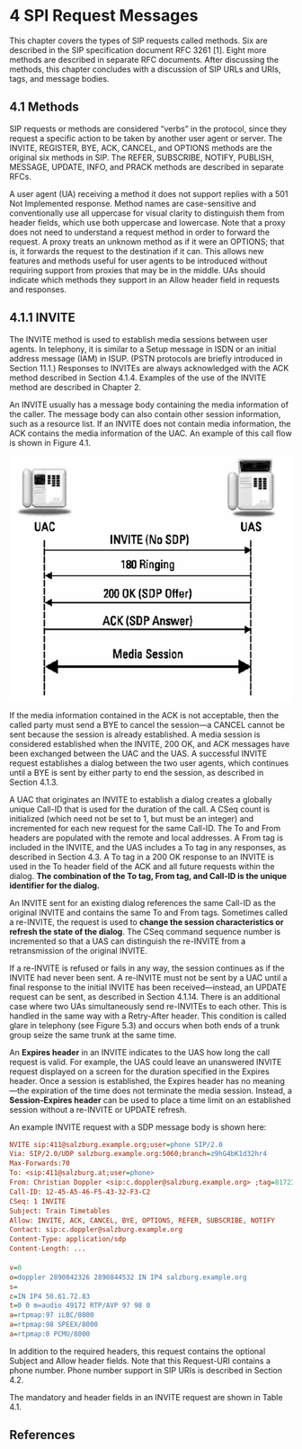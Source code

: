 # 4	SPI Request Messages

This chapter covers the types of SIP requests called methods. Six are described in the SIP specification document RFC 3261 [1]. Eight more methods are described in separate RFC documents. After discussing the methods, this chapter concludes with a discussion of SIP URLs and URIs, tags, and message bodies.

## 4.1 Methods

SIP requests or methods are considered “verbs” in the protocol, since they request a specific action to be taken by another user agent or server. The INVITE, REGISTER, BYE, ACK, CANCEL, and OPTIONS methods are the original six methods in SIP. The REFER, SUBSCRIBE, NOTIFY, PUBLISH, MESSAGE, UPDATE, INFO, and PRACK methods are described in separate RFCs.

A user agent (UA) receiving a method it does not support replies with a 501 Not Implemented response. Method names are case-sensitive and conventionally use all uppercase for visual clarity to distinguish them from header fields, which use both uppercase and lowercase. Note that a proxy does not need to understand a request method in order to forward the request. A proxy treats an unknown method as if it were an OPTIONS; that is, it forwards the request to the destination if it can. This allows new features and methods useful for user agents to be introduced without requiring support from proxies that may be in the middle. UAs should indicate which methods they support in an Allow header field in requests and responses.

## 4.1.1	INVITE

The INVITE method is used to establish media sessions between user agents. In telephony, it is similar to a Setup message in ISDN or an initial address message (IAM) in ISUP. (PSTN protocols are briefly introduced in Section 11.1.) Responses to INVITEs are always acknowledged with the ACK method described in Section 4.1.4. Examples of the use of the INVITE method are described in Chapter 2.

An INVITE usually has a message body containing the media information of the caller. The message body can also contain other session information, such as a resource list. If an INVITE does not contain media information, the ACK contains the media information of the UAC. An example of this call flow is shown in Figure 4.1.

![image-20220418195906870](images/image-20220418195906870.png) 

If the media information contained in the ACK is not acceptable, then the called party must send a BYE to cancel the session—a CANCEL cannot be sent because the session is already established. A media session is considered established when the INVITE, 200 OK, and ACK messages have been exchanged between the UAC and the UAS. A successful INVITE request establishes a dialog between the two user agents, which continues until a BYE is sent by either party to end the session, as described in Section 4.1.3.

A UAC that originates an INVITE to establish a dialog creates a globally unique Call-ID that is used for the duration of the call. A CSeq count is initialized (which need not be set to 1, but must be an integer) and incremented for each new request for the same Call-ID. The To and From headers are populated with the remote and local addresses. A From tag is included in the INVITE, and the UAS includes a To tag in any responses, as described in Section 4.3. A To tag in a 200 OK response to an INVITE is used in the To header field of the ACK and all future requests within the dialog. **The combination of the To tag, From tag, and Call-ID is the unique identifier for the dialog.**

An INVITE sent for an existing dialog references the same Call-ID as the original INVITE and contains the same To and From tags. Sometimes called a re-INVITE, the request is used to **change the session characteristics or refresh the state of the dialog**. The CSeq command sequence number is incremented so that a UAS can distinguish the re-INVITE from a retransmission of the original INVITE.

If a re-INVITE is refused or fails in any way, the session continues as if the INVITE had never been sent. A re-INVITE must not be sent by a UAC until a final response to the initial INVITE has been received—instead, an UPDATE request can be sent, as described in Section 4.1.14. There is an additional case where two UAs simultaneously send re-INVITEs to each other. This is handled in the same way with a Retry-After header. This condition is called glare in telephony (see Figure 5.3) and occurs when both ends of a trunk group seize the same trunk at the same time.

An **Expires header** in an INVITE indicates to the UAS how long the call request is valid. For example, the UAS could leave an unanswered INVITE request displayed on a screen for the duration specified in the Expires header. Once a session is established, the Expires header has no meaning—the expiration of the time does not terminate the media session. Instead, a **Session-Expires header** can be used to place a time limit on an established session without a re-INVITE or UPDATE refresh.

An example INVITE request with a SDP message body is shown here:

```ini
NVITE sip:411@salzburg.example.org;user=phone SIP/2.0
Via: SIP/2.0/UDP salzburg.example.org:5060;branch=z9hG4bK1d32hr4
Max-Forwards:70
To: <sip:411@salzburg.at;user=phone>
From: Christian Doppler <sip:c.doppler@salzburg.example.org> ;tag=817234
Call-ID: 12-45-A5-46-F5-43-32-F3-C2
CSeq: 1 INVITE
Subject: Train Timetables
Allow: INVITE, ACK, CANCEL, BYE, OPTIONS, REFER, SUBSCRIBE, NOTIFY
Contact: sip:c.doppler@salzburg.example.org
Content-Type: application/sdp
Content-Length: ...

v=0
o=doppler 2890842326 2890844532 IN IP4 salzburg.example.org
s=
c=IN IP4 50.61.72.83
t=0 0 m=audio 49172 RTP/AVP 97 98 0
a=rtpmap:97 iLBC/8000
a=rtpmap:98 SPEEX/8000
a=rtpmap:0 PCMU/8000
```

In addition to the required headers, this request contains the optional Subject and Allow header fields. Note that this Request-URI contains a phone number. Phone number support in SIP URIs is described in Section 4.2.

The mandatory and header fields in an INVITE request are shown in Table 4.1.



## References

[^1]: Rosenberg, J., et al., “SIP: Session Initiation Protocol,” RFC 3261, June 2002.
[^2]: Rosenberg, J., “Obtaining and Using Globally Routable User Agent (UA) URIs (GRUU) in the Session Initiation Protocol (SIP),” RFC 5726, October 2009.
[^3]: Rosenberg, J., H. Schulzrinne, and P. Kyzivat, “Indicating User Agent Capabilities in the-Session Initiation Protocol (SIP),” RFC 3840, August 2004.
[^4]: Johnston, A., and O. Levin, “Session Initiation Protocol (SIP) Call Control—Conferencing for User Agents,” BCP 119, RFC 4579, August 2006.
[^5]: Roach, A., “SIP-Specific Event Notification,” RFC 6665, July 2012.
[^6]: Petrack, S., and L. Conroy, “The PINT Service Protocol: Extensions to SIP and SDP for IP Access to Telephone Call Services,” RFC 2848, June 2000.
[^7]: Rosenberg, J., “A Watcher Information Event Template-Package for the Session Initiation Protocol (SIP),” RFC 3857, August 2004.
[^8]: Worley, D., et al., “Completion of Calls for the Session Initiation Protocol (SIP),” RFC 6910, April 2013.
[^9]: Jennings, C., and J. Fischl, “Certificate Management Service for the Session Initiation Protocol (SIP),” RFC 6072, February 2011.
[^10]: Rosenberg, J., H. Schulzrinne, and O. Levin, “A Session Initiation Protocol (SIP) Event Package for Conference State,” RFC 4575, August 2006.
[^11]: Camarillo, G., “The Session Initiation Protocol (SIP) Pending Additions Event Package,” RFC 5362, October 2008.
[^12]: Rosenberg, J., H. Schulzrinne, and R. Mahy, “An INVITE-Initiated Dialog Event Package-for the Session Initiation Protocol (SIP),” RFC 4235, November 2005.
[^13]: Roach, A., “A SIP Event Package for Subscribing to Changes to an HTTP Resource,” RFC 5989, October 2010.
[^14]: Burger, E., and M. Dolly, “A Session Initiation Protocol (SIP) Event Package for Key Press Stimulus (KPML),” RFC 4730, November 2006.
[^15]: Shen, C., H. Schulzrinne, and A. Koike, “A Session Initiation Protocol (SIP) Load-Control Event Package,” RFC 7200, April 2014.
[^16]: Mahy, R., “A Message Summary and Message Waiting Indication Event Package for the Session Initiation Protocol (SIP),” RFC 3842, August 2004.
[^17]: Garcia-Martin, M., “A Session Initiation Protocol (SIP) Event Package and Data Format for Various Settings in Support for the Push-to-Talk over Cellular (PoC) Service,” RFC 4354, January 2006.
[^18]: Rosenberg, J., “A Presence Event Package for the Session Initiation Protocol (SIP),” RFC 3856, August 2004.
[^19]: Rosenberg, J., “A Session Initiation Protocol (SIP) Event Package for Registrations,” RFC 3680, March 2004.
[^20]: Sparks, R., “The Session Initiation Protocol (SIP) Refer Method,” RFC 3515, April 2003.
[^21]: Hilt, V., and G. Camarillo, “A Session Initiation Protocol (SIP) Event Package for Session-Specific Policies,” RFC 6795, December 2012.
[^22]: Ciavattone, L., et al., “Test Plan and Results Supporting Advancement of RFC 2679 on the Standards Track,” RFC 6808, December 2012.
[^23]: Pendleton A., et al., “Session Initiation Protocol Event Package for Voice Quality Reporting,” RFC 6035, November 2010.
[^24]: Urpalainen, J., and D. Willis, “An Extensible Markup Language (XML) Configuration Access Protocol (XCAP) Diff Event Package,” RFC 5875, May 2010.
[^25]: Niemi, A., “Session Initiation Protocol (SIP) Extension for Event State Publication,” RFC 3903, October 2004.
[^26]: Fielding, R., et al., “Hypertext Transfer Protocol—HTTP/1.1,” RFC 2616, June 1999.
[^27]: Sparks, R., “Internet Media Type message/sipfrag,” RFC 3420, November 2002.
[^28]: Levin, O., “Suppression of Session Initiation Protocol (SIP) REFER Method Implicit Subscription,” RFC 4488, May 2006.
[^29]: Sparks, R., “Explicit Subscriptions for the REFER Method,” draft-ietf-sipcore-refer-explicit-subscription-00 (work in progress) November 2014.
[^30]: Sparks, R., and A. Johnston, “Session Initiation Protocol Call Control—Transfer,” RFC 5589, June 2009.
[^31]: Levin, O., and A. Johnston, “Conveying Feature Tags with the Session Initiation Protocol (SIP) REFER Method,” RFC 4508, May 2006.
[^32]: Campbell, B., et al., “Session Initiation Protocol (SIP) Extension for Instant Messaging,” RFC 3428, December 2002.
[^33]: Klyne, G., and D. Atkins, “Common Presence and Instant Messaging (CPIM): Message Format,” RFC 3862, August 2004.
[^34]: Peterson, J., “Address Resolution for Instant Messaging and Presence,” RFC 3861, August 2004.
[^35]: Holmberg, C. et al., “The SIP INFO Method,” RFC 6086, January 2011.
[^36]: Rosenberg, J., and H. Schulzrinne, “Reliability of Provisional Responses in Session Initiation Protocol (SIP),” RFC 3262, June 2002.
[^37]: Rosenberg, J., “The Session Initiation Protocol (SIP) UPDATE Method,” RFC 3311, September 2002.
[^38]: Hoffman, P., L. Masinter, and J. Zawinski, “The mailto URL Scheme,” RFC 2368, July 1998.
[^39]: Rosen, B., “Dial String Parameter for the Session Initiation Protocol Uniform Resource Identifier,” RFC 4967, July 2007.
[^40]: Schulzrinne, H., “The tel URI for Telephone Numbers,” RFC 3966, December 2004.
[^41]: Camarillo, G., “Message Body Handling in the Session Initiation Protocol (SIP),” RFC 5621, September 2009.

